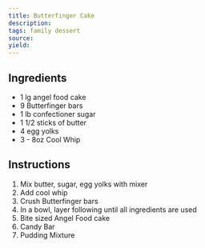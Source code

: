 ```yaml
---
title: Butterfinger Cake
description: 
tags: family dessert
source: 
yield: 
---
```

## Ingredients
- 1 lg angel food cake
- 9 Butterfinger bars
- 1 lb confectioner sugar
- 1 1/2 sticks of butter
- 4 egg yolks
- 3 - 8oz Cool Whip

## Instructions
1. Mix butter, sugar, egg yolks with mixer
2. Add cool whip
3. Crush Butterfinger bars
4. In a bowl, layer following until all ingredients are used
5. Bite sized Angel Food cake
6. Candy Bar
7. Pudding Mixture

